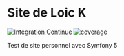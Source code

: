 # Site de Loic K
[![Integration Continue](https://github.com/loic943/Loic_K/actions/workflows/Integration-Continue.yml/badge.svg?branch=master)](https://github.com/loic943/Loic_K/actions/workflows/Integration-Continue.yml)
[![coverage](https://codecov.io/gh/loic943/Loic_K/branch/master/graph/badge.svg?token=0VQ6psKF1x)](https://codecov.io/gh/loic943/Loic_K)

Test de site personnel avec Symfony 5